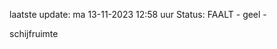 laatste update: 
ma 13-11-2023 12:58   uur 
Status: FAALT - geel - 
<div class="service Y">schijfruimte</div>